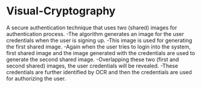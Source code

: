 # Visual-Cryptography

A secure authentication technique that uses two (shared) images for authentication process.
  -The algorithm generates an image for the user credentials when the user is signing up.
  -This image is used for generating the first shared image.
  -Again when the user tries to login into the system, first shared image and the image generated with the credentials are used to generate the second shared image.
   -Overlapping these two (first and second shared) images, the user credentials will be revealed.
   -These credentials are further identified by OCR and then the credentials are used for authorizing the user.
